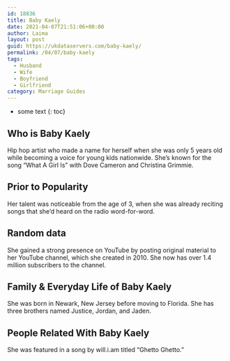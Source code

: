 ```yaml
---
id: 18836
title: Baby Kaely
date: 2021-04-07T21:51:06+00:00
author: Laima
layout: post
guid: https://ukdataservers.com/baby-kaely/
permalink: /04/07/baby-kaely
tags:
  - Husband
  - Wife
  - Boyfriend
  - Girlfriend
category: Marriage Guides
---
```


* some text
{: toc}


## Who is Baby Kaely
                  
                  
                  
Hip hop artist who made a name for herself when she was only 5 years old while becoming a voice for young kids nationwide. She&#8217;s known for the song &#8220;What A Girl Is&#8221; with Dove Cameron and Christina Grimmie.
                  
              
            
              
            
                
                
                
## Prior to Popularity
                  
                  
                  
Her talent was noticeable from the age of 3, when she was already reciting songs that she&#8217;d heard on the radio word-for-word.
                  
              
            
              
            
                
                
                
## Random data
                  
                  
                  
She gained a strong presence on YouTube by posting original material to her YouTube channel, which she created in 2010. She now has over 1.4 million subscribers to the channel.
                  
              
            
              
            
                
                
                
## Family & Everyday Life of Baby Kaely
                  
                  
                  
She was born in Newark, New Jersey before moving to Florida. She has three brothers named Justice, Jordan, and Jaden.
                  
              
            
              
            
                
                
                
## People Related With Baby Kaely
                  
                  
                  
She was featured in a song by will.i.am titled &#8220;Ghetto Ghetto.&#8221;
                  
              
            
              
            
                
              
            
              
              
            
            
              
            
          
          
          